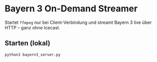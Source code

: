 # Bayern 3 On-Demand Streamer

Startet `ffmpeg` nur bei Client-Verbindung und streamt Bayern 3 live über HTTP – ganz ohne Icecast.

## Starten (lokal)

```bash
python3 bayern3_server.py
